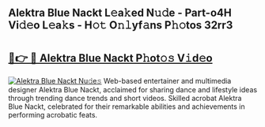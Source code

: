 ## Alektra Blue Nackt L𝚎a𝚔ed N𝚞𝚍e - Part-o4H Vi𝚍𝚎o L𝚎a𝚔s - H𝚘𝚝 O𝚗𝚕yf𝚊ns P𝚑𝚘tos 32rr3

# <h2><a href="http://kf7t52d.oniu.top/?m=Alektra+Blue+Nackt">🔗👉 🔴 Alektra Blue Nackt P𝚑ot𝚘𝚜 V𝚒d𝚎o</a></h2>

[![Alektra Blue Nackt Nu𝚍e𝚜](https://i.imgur.com/0qMVB7G.gif)](http://kf7t52d.oniu.top/?m=Alektra+Blue+Nackt)
Web-based entertainer and multimedia designer Alektra Blue Nackt, acclaimed for sharing dance and lifestyle ideas through trending dance trends and short videos. Skilled acrobat Alektra Blue Nackt, celebrated for their remarkable abilities and achievements in performing acrobatic feats.  

